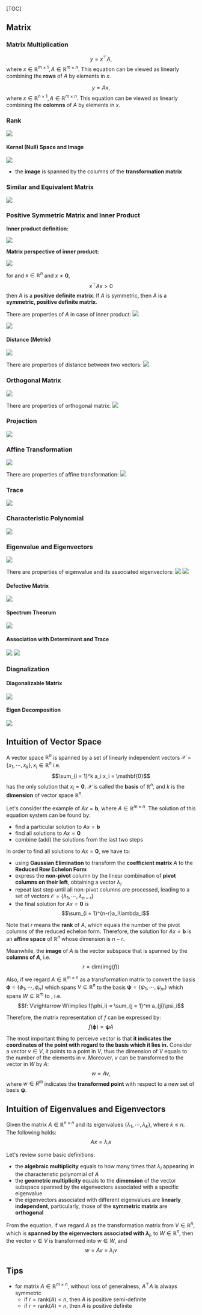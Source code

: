 [TOC]

## Matrix
### Matrix Multiplication
$$y = x^\top A, $$ where $x\in \mathbb{R}^{m\times 1}, A\in \mathbb{R}^{m\times n}$. This equation can be viewed as linearly combining the **rows** of $A$ by elements in $x$.

$$y = Ax, $$ where $x\in \mathbb{R}^{n\times 1}, A\in \mathbb{R}^{m\times n}$. This equation can be viewed as linearly combining the **colomns** of $A$ by elements in $x$.

### Rank
![](../../Resources/mml/rank.png)

#### Kernel (Null) Space and Image
![](../../Resources/mml/kernel%20and%20image.png)

- the **image** is spanned by the columns of the **transformation matrix**

### Similar and Equivalent Matrix
![](../../Resources/mml/similar%20matrix.png)

### Positive Symmetric Matrix and Inner Product

**Inner product definition:**

![](../../Resources/mml/inner%20product%20def.png)

**Matrix perspective of inner product:**

![](../../Resources/mml/inner%20product.png)

for and $x\in \mathbb{R}^n$ and $x\ne \mathbf{0}$, $$x^\top A x>0$$
then $A$ is a **positive definite matrix**. If $A$ is symmetric, then $A$ is a **symmetric, positive definite matrix**.

There are properties of $A$ in case of inner product:
![](../../Resources/mml/property%20of%20inner%20product.png)


![](../../Resources/mml/positive%20semidefinite%20matrix.png)
#### Distance (Metric)

![](../../Resources/mml/distance%20definition.png)

There are properties of distance between two vectors:
![](../../Resources/mml/property%20of%20distance.png)

### Orthogonal Matrix
![](../../Resources/mml/orthoganal%20matrix.png)

There are properties of orthogonal matrix:
![](../../Resources/mml/property%20of%20orthogonal%20matrix.png)

### Projection
![](../../Resources/mml/projection.png)
### Affine Transformation
![](../../Resources/mml/hyperplane.png)

There are properties of affine transformation:
![](../../Resources/mml/property%20of%20hyperplane.png)

### Trace
![](../../Resources/mml/trace.png)

### Characteristic Polynomial
![](../../Resources/mml/polynomial.png)

### Eigenvalue and Eigenvectors
![](../../Resources/mml/eigenvalue.png)

There are properties of eigenvalue and its associated eigenvectors:
![](../../Resources/mml/property%20of%20eigenvalue.png)
![](../../Resources/mml/geometric%20multiplicity.png)

#### Defective Matrix
![](../../Resources/mml/defective.png)

#### Spectrum Theorum
![](../../Resources/mml/spectral%20theorem.png)

#### Association with Determinant and Trace
![](../../Resources/mml/property%20of%20eigenvalue%203.png)
![](../../Resources/mml/property%20of%20eigenvalue%202.png)

### Diagnalization
#### Diagonalizable Matrix
![](../../Resources/mml/diagnalizable.png)

#### Eigen Decomposition
![](../../Resources/mml/eigendecomposition.png)

## Intuition of Vector Space
A vector space $\mathbb{R}^n$ is spanned by a set of linearly independent vectors $\mathcal{X} = \{x_1,\cdots,x_k\}, x_i\in \mathbb{R}^n$ i.e. $$\sum_{i = 1}^k a_i x_i = \mathbf{0}$$ has the only solution that $x_i = \mathbf{0}$. $\mathcal{X}$ is called the **basis** of $\mathbb{R}^n$, and $k$ is the **dimension** of vector space $\mathbb{R}^n$.

Let's consider the example of $Ax = \mathbf{b}$, where $A\in \mathbb{R}^{m\times n}$. The solution of this equation system can be found by:
- find a particular solution to $Ax = \mathbf{b}$
- find all solutions to $Ax = \mathbf{0}$
- combine (add) the solutions from the last two steps

In order to find all solutions to $Ax = \mathbf{0}$, we have to:
- using **Gaussian Elimination** to transform the **coefficient matrix** $A$ to the **Reduced Row Echelon Form**
- express the **non-pivot** column by the linear combination of **pivot columns on their left**, obtaining a vector $\lambda_i$
- repeat last step until all non-pivot columns are processed, leading to a set of vectors $\mathcal{O} = \{\lambda_1, \cdots, \lambda_{n-r}\}$
- the final solution for $Ax = \mathbf{0}$ is $$\sum_{i = 1}^{n-r}a_i\lambda_i$$

Note that $r$ means the **rank** of $A$, which equals the number of the pivot columns of the reduced echelon form. Therefore, the solution for $Ax = \mathbf{b}$ is an **affine space** of $\mathbb{R}^n$ whose dimension is $n-r$.

Meanwhile, the **image** of $A$ is the vector subspace that is spanned by the **columns of $A$**, i.e. $$r = \mathsf{dim}(\mathsf{img}(f))$$

Also, if we regard $A\in \mathbb{R}^{m\times n}$ as a transformation matrix to convert the basis $\boldsymbol{\phi} = \{\phi_1,\cdots, \phi_n\}$ which spans $V\subseteq \mathbb{R}^n$ to the basis $\boldsymbol{\psi} = \{\psi_1,\cdots, \psi_m\}$ which spans $W\subseteq \mathbb{R}^m$ to , i.e.
$$f: V\rightarrow W\implies f(\phi_i) = \sum_{j = 1}^m a_{ji}\psi_i$$

Therefore, the matrix representation of $f$ can be expressed by:
$$f(\boldsymbol{\phi}) = \boldsymbol{\psi} A$$

The most important thing to perceive vector is that **it indicates the coordinates of the point with regard to the basis which it lies in.** Consider a vector $v\in V$, it points to a point in $V$, thus the dimension of $V$ equals to the number of the elements in $v$. Moreover, $v$ can be transformed to the vector in $W$ by $A$:
$$w = Av,$$ where $w\in R^{m}$ indicates the **transformed point** with respect to a new set of basis $\boldsymbol{\psi}$.

## Intuition of Eigenvalues and Eigenvectors

Given the matrix $A\in \mathbb{R}^{n\times n}$ and its eigenvalues $\{\lambda_1, \cdots, \lambda_k\}$, where $k\le n$. The following holds: $$Ax = \lambda_i x$$

Let's review some basic definitions:
- the **algebraic multiplicity** equals to how many times that $\lambda_i$ appearing in the characteristic polynomial of $A$
- the **geometric multiplicity** equals to the **dimension** of the vector subspace spanned by the eigenvectors associated with a specific eigenvalue
- the eigenvectors associated with different eigenvalues are **linearly independent**, particularly, those of the **symmetric matrix** are **orthogonal**

From the equation, if we regard $A$ as the transformation matrix from $V\in \mathbb{R}^n$, which is **spanned by the eigenvectors associated with $\lambda_i$**, to $W\in \mathbb{R}^n$, then the vector $v\in V$ is transformed into $w\in W$, and $$w=Av = \lambda_i v$$

## Tips
- for matrix $A\in \mathbb{R}^{m\times n}$, without loss of generalness, $A^\top A$ is always symmetric
  - if $r = \mathsf{rank}(A) < n$, then $A$ is positive semi-definite
  - if $r = \mathsf{rank}(A) = n$, then $A$ is positive definite